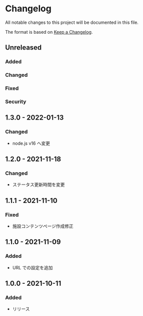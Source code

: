 # Changelog

All notable changes to this project will be documented in this file.

The format is based on [Keep a Changelog](http://keepachangelog.com/).

## Unreleased

### Added

### Changed

### Fixed

### Security

## 1.3.0 - 2022-01-13

### Changed

-   node.js v16 へ変更

## 1.2.0 - 2021-11-18

### Changed

-   ステータス更新時間を変更

## 1.1.1 - 2021-11-10

### Fixed

-   施設コンテンツページ作成修正

## 1.1.0 - 2021-11-09

### Added

-   URL での設定を追加

## 1.0.0 - 2021-10-11

### Added

-   リリース
